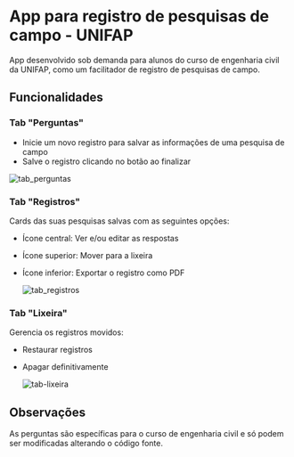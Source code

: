 # App para registro de pesquisas de campo - UNIFAP

App desenvolvido sob demanda para alunos do curso de engenharia civil da UNIFAP, como um facilitador de registro de pesquisas de campo.

## Funcionalidades

### Tab "Perguntas"
- Inicie um novo registro para salvar as informações de uma pesquisa de campo
- Salve o registro clicando no botão ao finalizar

![tab_perguntas](https://github.com/user-attachments/assets/99219984-1b8a-4aea-8727-b347d796392d)


### Tab "Registros"
Cards das suas pesquisas salvas com as seguintes opções:
- Ícone central: Ver e/ou editar as respostas
- Ícone superior: Mover para a lixeira
- Ícone inferior: Exportar o registro como PDF

  ![tab_registros](https://github.com/user-attachments/assets/639fefab-e961-4aac-a2b1-b5cc3f553ade)


### Tab "Lixeira"
Gerencia os registros movidos:
- Restaurar registros
- Apagar definitivamente

  ![tab-lixeira](https://github.com/user-attachments/assets/dcd0c040-b5b9-4b7a-b136-71e44c60b5c2)


## Observações

As perguntas são específicas para o curso de engenharia civil e só podem ser modificadas alterando o código fonte.




